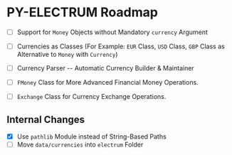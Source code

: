 # PY-ELECTRUM Roadmap

- [ ] Support for `Money` Objects without Mandatory `currency` Argument
- [ ] Currencies as Classes (For Example: `EUR` Class, `USD` Class, `GBP` Class as Alternative to `Money` with `Currency`)
- [ ] Currency Parser -- Automatic Currency Builder & Maintainer
- [ ] `FMoney` Class for More Advanced Financial Money Operations.
- [ ] `Exchange` Class for Currency Exchange Operations.


## Internal Changes

- [x] Use `pathlib` Module instead of String-Based Paths
- [ ] Move `data/currencies` into `electrum` Folder